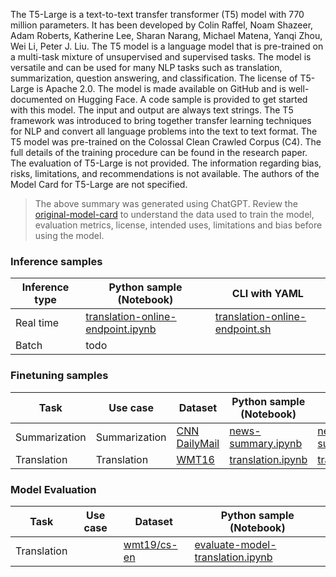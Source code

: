 The T5-Large is a text-to-text transfer transformer (T5) model with 770 million parameters. It has been developed by Colin Raffel, Noam Shazeer, Adam Roberts, Katherine Lee, Sharan Narang, Michael Matena, Yanqi Zhou, Wei Li, Peter J. Liu. The T5 model is a language model that is pre-trained on a multi-task mixture of unsupervised and supervised tasks. The model is versatile and can be used for many NLP tasks such as translation, summarization, question answering, and classification. The license of T5-Large is Apache 2.0. The model is made available on GitHub and is well-documented on Hugging Face.  A code sample is provided to get started with this model. The input and output are always text strings. The T5 framework was introduced to bring together transfer learning techniques for NLP and convert all language problems into the text to text format. The T5 model was pre-trained on the Colossal Clean Crawled Corpus (C4). The full details of the training procedure can be found in the research paper. The evaluation of T5-Large is not provided. The information regarding bias, risks, limitations, and recommendations is not available. The authors of the Model Card for T5-Large are not specified.

> The above summary was generated using ChatGPT. Review the [original-model-card](https://huggingface.co/t5-large) to understand the data used to train the model, evaluation metrics, license, intended uses, limitations and bias before using the model.

### Inference samples

Inference type|Python sample (Notebook)|CLI with YAML
|--|--|--|
Real time|[translation-online-endpoint.ipynb](https://github.com/Azure/azureml-examples/blob/susridhar/inference-examples/sdk/python/foundation-models/system/inference/translation/translation-online-endpoint.ipynb)|[translation-online-endpoint.sh](https://github.com/Azure/azureml-examples/blob/susridhar/inference-examples/cli/foundation-models/system/inference/translation/translation-online-endpoint.sh)
Batch | todo


### Finetuning samples

Task|Use case|Dataset|Python sample (Notebook)|CLI with YAML
|---|--|--|--|--|
Summarization|Summarization|[CNN DailyMail](https://huggingface.co/datasets/cnn_dailymail)|[news-summary.ipynb](https://github.com/Azure/azureml-examples/tree/sitaram/finetunenotebooks/sdk/python/foundation-models/system/finetune/summarization/news-summary.ipynb)|[news-summary.sh](https://github.com/Azure/azureml-examples/blob/sitaram/finetunenotebooks/cli/foundation-models/system/finetune/summarization/news-summary.sh)
Translation|Translation|[WMT16](https://huggingface.co/datasets/cnn_dailymail)|[translation.ipynb](https://github.com/Azure/azureml-examples/tree/sitaram/finetunenotebooks/sdk/python/foundation-models/system/finetune/translation/translation.ipynb)|[translation.sh](https://github.com/Azure/azureml-examples/blob/sitaram/finetunenotebooks/cli/foundation-models/system/finetune/translation/translation.sh)


### Model Evaluation

|Task|Use case|Dataset|Python sample (Notebook)|
|---|--|--|--|
|Translation||[wmt19/cs-en](https://huggingface.co/datasets/wmt19/viewer/cs-en/)|[evaluate-model-translation.ipynb](https://aka.ms/azureml-eval-sdk-translation)|







